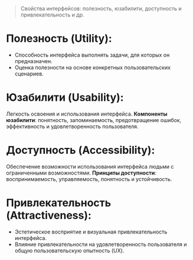 > Свойства интерфейсов: полезность, юзабилити, доступность и привлекательность и др.

# Полезность (Utility):
- Способность интерфейса выполнять задачи, для которых он предназначен.
- Оценка полезности на основе конкретных пользовательских сценариев.

# Юзабилити (Usability):
Легкость освоения и использования интерфейса.
**Компоненты юзабилити**: понятность, запоминаемость, предотвращение ошибок, эффективность и удовлетворенность пользователя.

# Доступность (Accessibility):
Обеспечение возможности использования интерфейса людьми с ограниченными возможностями.
**Принципы доступности**: воспринимаемость, управляемость, понятность и устойчивость.

# Привлекательность (Attractiveness):
- Эстетическое восприятие и визуальная привлекательность интерфейса.
- Влияние привлекательности на удовлетворенность пользователя и общую пользовательскую опытность (UX).